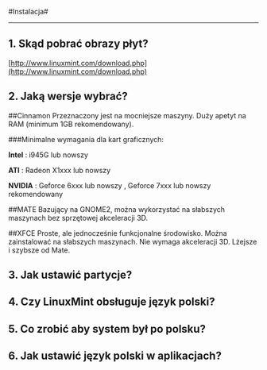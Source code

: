 #Instalacja#
*************

## 1. Skąd pobrać obrazy płyt?
[http://www.linuxmint.com/download.php](http://www.linuxmint.com/download.php)
## 2. Jaką wersje wybrać?
  
    
##Cinnamon
Przeznaczony jest na mocniejsze maszyny. Duży apetyt na RAM (minimum 1GB rekomendowany).
      
###Minimalne wymagania dla kart graficznych:

__Intel__ : i945G lub nowszy

__ATI__ : Radeon X1xxx lub nowszy

__NVIDIA__ : Geforce 6xxx lub nowszy , Geforce 7xxx lub nowszy rekomendowany


##MATE
Bazujący na GNOME2, można wykorzystać na słabszych maszynach bez sprzętowej akceleracji 3D.

##XFCE
Proste, ale jednocześnie funkcjonalne środowisko. Można zainstalować na słabszych maszynach.
Nie wymaga akceleracji 3D. Lżejsze i szybsze od Mate.

## 3. Jak ustawić partycje?

## 4. Czy LinuxMint obsługuje język polski?
## 5. Co zrobić aby system był po polsku?
## 6. Jak ustawić język polski w aplikacjach?

